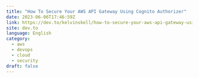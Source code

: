 ```yaml
---
title: "How To Secure Your AWS API Gateway Using Cognito Authorizer"
date: 2023-06-06T17:46:59Z
link: https://dev.to/kelvinskell/how-to-secure-your-aws-api-gateway-using-cognito-authorizer-4kep?utm_medium=RSS&utm_source=news.12bit.vn
site: dev.to
language: English
category:
  - aws
  - devops
  - cloud
  - security
draft: false
---
```

